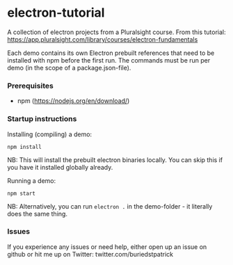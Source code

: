 # electron-tutorial
A collection of electron projects from a Pluralsight course.
From this tutorial: https://app.pluralsight.com/library/courses/electron-fundamentals

Each demo contains its own Electron prebuilt references that need to be installed with npm before the first run.
The commands must be run per demo (in the scope of a package.json-file).

### Prerequisites
* npm (https://nodejs.org/en/download/)

### Startup instructions
Installing (compiling) a demo:
~~~~
npm install
~~~~
NB: This will install the prebuilt electron binaries locally. You can skip this if you have it installed globally already.

Running a demo:
~~~~
npm start
~~~~
NB: Alternatively, you can run `electron .` in the demo-folder - it literally does the same thing.

### Issues
If you experience any issues or need help, either open up an issue on github or hit me up on Twitter: twitter.com/buriedstpatrick
